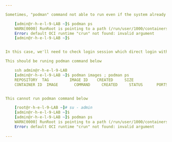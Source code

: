 ```yaml
---

Sometimes, "podman" command not able to run even if the system already installed podman. See below error, "admin" user cannot run "podman" command.

    [admin@r-h-e-l-9-LAB ~]$ podman ps 
    WARN[0000] RunRoot is pointing to a path (/run/user/1000/containers) which is not writable. Most likely podman will fail. 
    Error: default OCI runtime "crun" not found: invalid argument
    [admin@r-h-e-l-9-LAB ~]$ 


In this case, we'll need to check login session which direct login with specific non-root user that "podman" can porate.

This should be runing podman command below

    ssh admin@r-h-e-l-9-LAB
    [admin@r-h-e-l-9-LAB ~]$ podman images ; podman ps 
    REPOSITORY  TAG         IMAGE ID    CREATED     SIZE
    CONTAINER ID  IMAGE       COMMAND     CREATED     STATUS      PORTS       NAMES


This cannot run podman command below

    [root@r-h-e-l-9-LAB ~]# su - admin
    [admin@r-h-e-l-9-LAB ~]$ 
    [admin@r-h-e-l-9-LAB ~]$ podman ps 
    WARN[0000] RunRoot is pointing to a path (/run/user/1000/containers) which is not writable. Most likely podman will fail. 
    Error: default OCI runtime "crun" not found: invalid argument
    
---
```


